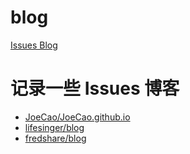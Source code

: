 # blog
[Issues Blog](https://github.com/kailbin/blog/issues)


# 记录一些 Issues 博客
- [JoeCao/JoeCao.github.io](https://github.com/JoeCao/JoeCao.github.io/issues)
- [lifesinger/blog](https://github.com/lifesinger/blog/issues)
- [fredshare/blog](https://github.com/fredshare/blog/issues)
